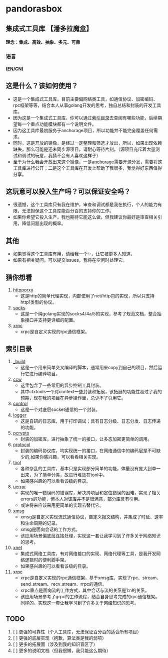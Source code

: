 # pandorasbox
## 集成式工具库 【潘多拉魔盒】
#### 理念：集成、高效、抽象、多元、可靠
### 语言
#### ([EN](./README.md)/CN)
## 这是什么？该如何使用？
- 这是一个集成式工具库，目前主要偏网络类工具，如通信协议、加密编码、rpc框架等等，结合本人从事golang开发的思考，独自总结和封装的开发工具库。
- 因为这是一个集成式工具库，你可以通过[索引目录](#索引目录)去查阅有哪些功能，后续期望每一个重点功能模块都有一个说明文件。
- 因为这工具库最初服务于anchorage项目，所以功能并不能完全覆盖任何需求。
- 同时，这是开放的镜像，是经过一定整理和筛选才放出，所以，如果出现依赖缺失，那么可能是还未同步源项目，请耐心等待片刻。（源项目充斥着大量测试和调试的玩意，我猜不会有人喜欢这样子）
- 至于为什么我会开放出来这个镜像，一是[anchorage](https://github.com/peakedshout/go-anchorage)需要开源分发，需要将这工具库进行公开；二是这个工具库在开发上帮助了我很多，我觉得好东西值得分享。 
## 这玩意可以投入生产吗？可以保证安全吗？
- 很遗憾，这个工具库只有我在维护，审查和调试都是我在执行，个人的能力有限，无法担保这个工具库能百分百的支持你的工作。
- 如果你希望它投入生产，我也期待它能这么做，但我建议你最好是审查相关引用，降低问题出现的概率。
## 其他
- 如果觉得这个工具库有用，请给我一个✨，让它被更多人知道。
- 如果有相关疑问，可以提交issues，我将在空闲时处理它。
## 猜你想看
1. [httpporxy](./xnet/proxy/httpproxy)
   - 这是http的简单代理实现，内部使用了net/http包的实现，所以只支持http1类型的协议。
2. [socks](./xnet/proxy/socks)
   - 这是一个纯golang实现的socks4/4a/5的实现，参考了规范文档，整合抽象接口并支持更详细的配置。
3. [xrpc](./xrpc)
   - xrpc是自定义实现的rpc通信框架。
## 索引目录
1. [_build](./_build)
    - 这是一个用来简单交叉编译的脚本，通常用来copy到自己的项目，然后运行它进行编译项目。
2. [ccw](./ccw)
    - 这里包含了一些常用的异步控制工具封装。
    - 其中ctxtools一个对context一些封装和拓展，该拓展的功能性超过了我的预期，现在我的项目在异步操作里，总少不了引用它。
3. [control](./control)
    - 这是一个对底层socket通信的一个封装。
4. [logger](./logger)
    - 这是自研的日志库，用于打印调试；具有日志分级、日志分发、日志传递的功能。
5. [pcrypto](./pcrypto)
    - 封装的加密库，进行抽象了统一的接口，让多态加密更简单的调用。
6. [protocol](./protocol)
    - 封装的编码协议库，均实现统一的接口，在网络通信中的编码层是不可缺少的,如果你感兴趣，可以看看相关实现。
7. [tool](./tool)
    - 各种杂乱的工具库，基本只是实现部分简单的功能，体量没有庞大到单一出来，为了简单分类，故进行堆放在tool中。
    - 如果感兴趣的可以看看该级的目录。
8. [uerror](./uerror)
    - 实现的唯一错误码的错误库，解决跨项目和定位错误的困难，实现了相关errors的功能，但本人对该库并不是很满意，部分库具有引用。
    - 或许将来应该采用更简单的实现去替代它。
9. [xmsg](./xmsg)
    - xmsg是自定义实现流式通信协议，自定义报文结构，并集成了时延、速率和生命周期的记录。
    - xmsg是面向会话的工作方式。
    - 该应用场景偏底层连接处理，实现这一套让我学习到了许多关于网络知识的思考。
10. [xnet](./xnet)
    - 集成式网络工具库，有对网络接口的实现、网络代理等工具，是我开发网络逻辑时的便利脚手架。
    - 如果感兴趣的可以看看该级的目录。
11. [xrpc](./xrpc)
    - xrpc是自定义实现的rpc通信框架，基于xmsg库，实现了rpc、stream、send_stream、recv_stream、rrpc的通信。
    - xrpc重点是面向流的工作方式，其中会话与流的关系是1:n的关系。
    - 该应用场景参考了grpc的工作流程，结合自身思考完成的rpc通信框架。同样的，实现这一套让我学习到了许多关于网络知识的思考。
## TODO
1. [ ] 更强的可靠性（个人工具库，无法保证百分百的适合所有项目）
2. [ ] 更强的底层实现（抱歉，算法类是我的弱项）
3. [ ] 更多的拓展面（涉及到我的知识盲区了）
4. [ ] 更多的说明文档（但我很懒，我只能这么期待）